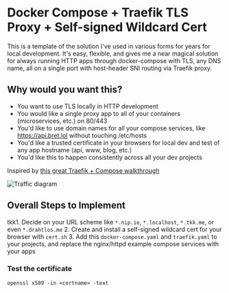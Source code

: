 # Docker Compose + Traefik TLS Proxy + Self-signed Wildcard Cert

This is a template of the solution I've used in various forms for years for local development. It's easy, flexible, and gives me a near magical solution for always running HTTP apps through docker-compose with TLS, any DNS name, all on a single port with host-header SNI routing via Traefik proxy.

## Why would you want this?

- You want to use TLS locally in HTTP development
- You would like a single proxy app to all of your containers (microservices, etc.) on 80/443
- You'd like to use domain names for all your compose services, like https://api.bret.lol without touching /etc/hosts
- You'd like a trusted certificate in your browsers for local dev and test of any app hostname (api, www, blog, etc.)
- You'd like this to happen consistently across all your dev projects

Inspired by [this great Traefik + Compose walkthrough](https://github.com/DoTheEvo/Traefik-v2-examples)

![Traffic diagram](network-diagram-compose-tls-traefik.png)

## Overall Steps to Implement

tkk1. Decide on your URL scheme like `*.nip.io`, `*.localhost`, `*.tkk.me`, or even `*.drahtlos.me`
2. Create and install a self-signed wildcard cert for your browser with `cert.sh`
3. Add this `docker-compose.yaml` and `traefik.yaml` to your projects, and replace the nginx/httpd example compose services with your apps

### Test the certificate
```
openssl x509 -in <certname> -text
```
